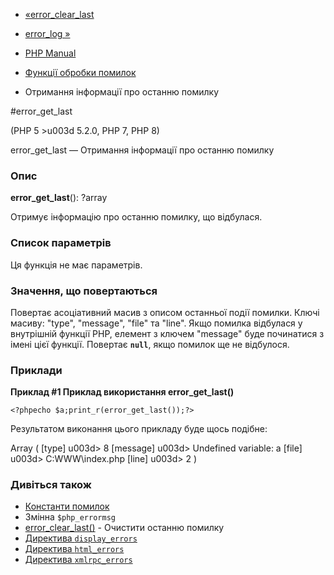 - [«error_clear_last](function.error-clear-last.md)
- [error_log »](function.error-log.md)

- [PHP Manual](index.md)
- [Функції обробки помилок](ref.errorfunc.md)
- Отримання інформації про останню помилку

#error_get_last

(PHP 5 \>u003d 5.2.0, PHP 7, PHP 8)

error_get_last — Отримання інформації про останню помилку

### Опис

**error_get_last**(): ?array

Отримує інформацію про останню помилку, що відбулася.

### Список параметрів

Ця функція не має параметрів.

### Значення, що повертаються

Повертає асоціативний масив з описом останньої події
помилки. Ключі масиву: "type", "message", "file" та "line". Якщо помилка
відбулася у внутрішній функції PHP, елемент з ключем "message" буде
починатися з імені цієї функції. Повертає **`null`**, якщо помилок ще
не відбулося.

### Приклади

**Приклад #1 Приклад використання **error_get_last()****

` <?phpecho $a;print_r(error_get_last());?> `

Результатом виконання цього прикладу буде щось подібне:

Array
(
[type] u003d> 8
[message] u003d> Undefined variable: a
[file] u003d> C:WWW\index.php
[line] u003d> 2
)

### Дивіться також

- [Константи помилок](errorfunc.constants.md)
- Змінна `$php_errormsg`
- [error_clear_last()](function.error-clear-last.md) - Очистити
останню помилку
- [Директива
`display_errors`](errorfunc.configuration.md#ini.display-errors)
- [Директива
`html_errors`](errorfunc.configuration.md#ini.md-errors)
- [Директива
`xmlrpc_errors`](errorfunc.configuration.md#ini.xmlrpc-errors)
